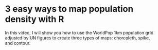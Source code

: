 # 3 easy ways to map population density with R

In this video, I will show you how to use the WorldPop 1km population grid adjusted by UN figures to create three types of maps: choropleth, spike, and contour.
